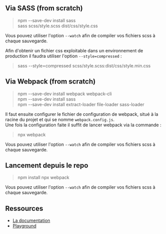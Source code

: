 ## Via SASS (from scratch)

> npm --save-dev install sass<br/>
> sass scss/style.scss dist/css/style.css

Vous pouvez utiliser l'option `--watch` afin de compiler vos fichiers scss à chaque sauvegarde.

Afin d'obtenir un fichier css exploitable dans un environnement de production il faudra utiliser l'option `--style=compressed` :
> sass --style=compressed scss/style.scss:dist/css/style.min.css

## Via Webpack (from scratch)

> npm --save-dev install webpack webpack-cli<br/>
> npm --save-dev install sass<br/>
> npm --save-dev install extract-loader file-loader sass-loader<br/>

Il faut ensuite configurer le fichier de configuration de webpack, situé à la racine du projet et qui se nomme `webpack.config.js`.<br/>
Une fois la configuration faite il suffit de lancer webpack via la commande :

> npx webpack

Vous pouvez utiliser l'option `--watch` afin de compiler vos fichiers scss à chaque sauvegarde.

## Lancement depuis le repo

> npm install
> npx webpack

Vous pouvez utiliser l'option `--watch` afin de compiler vos fichiers scss à chaque sauvegarde.

## Ressources

* [La documentation](https://sass-lang.com/documentation)<br/>
* [Playground](https://www.sassmeister.com/)